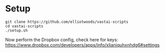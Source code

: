 # Setup

```
git clone https://github.com/elliotwoods/vastai-scripts
cd vastai-scripts
./setup.sh
```

Now perform the Dropbox config, check here for keys: https://www.dropbox.com/developers/apps/info/xlianiquhxnhdg6#settings

